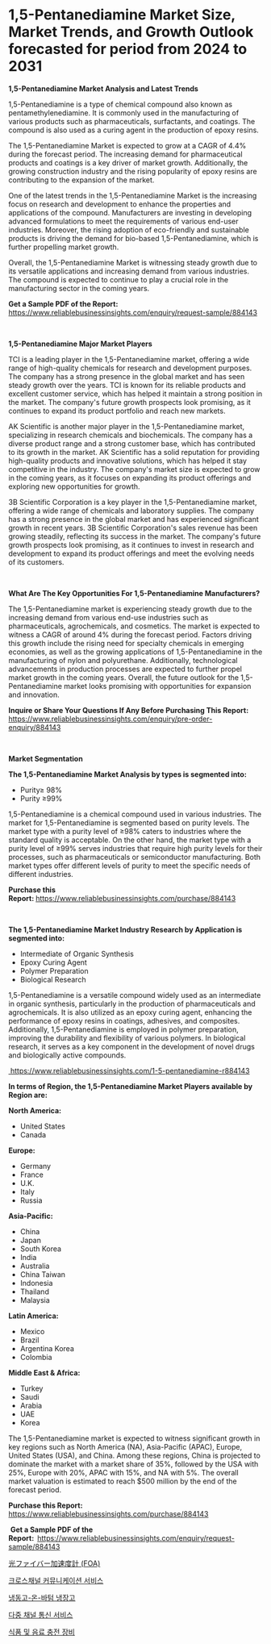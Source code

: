 <p><h1>1,5-Pentanediamine Market Size, Market Trends, and Growth Outlook forecasted for period from 2024 to 2031</h1></p><p><strong>1,5-Pentanediamine Market Analysis and Latest Trends</strong></p>
<p><p>1,5-Pentanediamine is a type of chemical compound also known as pentamethylenediamine. It is commonly used in the manufacturing of various products such as pharmaceuticals, surfactants, and coatings. The compound is also used as a curing agent in the production of epoxy resins.</p><p>The 1,5-Pentanediamine Market is expected to grow at a CAGR of 4.4% during the forecast period. The increasing demand for pharmaceutical products and coatings is a key driver of market growth. Additionally, the growing construction industry and the rising popularity of epoxy resins are contributing to the expansion of the market.</p><p>One of the latest trends in the 1,5-Pentanediamine Market is the increasing focus on research and development to enhance the properties and applications of the compound. Manufacturers are investing in developing advanced formulations to meet the requirements of various end-user industries. Moreover, the rising adoption of eco-friendly and sustainable products is driving the demand for bio-based 1,5-Pentanediamine, which is further propelling market growth.</p><p>Overall, the 1,5-Pentanediamine Market is witnessing steady growth due to its versatile applications and increasing demand from various industries. The compound is expected to continue to play a crucial role in the manufacturing sector in the coming years.</p></p>
<p><strong>Get a Sample PDF of the Report:&nbsp;</strong> <a href="https://www.reliablebusinessinsights.com/enquiry/request-sample/884143">https://www.reliablebusinessinsights.com/enquiry/request-sample/884143</a></p>
<p>&nbsp;</p>
<p><strong>1,5-Pentanediamine Major Market Players</strong></p>
<p><p>TCI is a leading player in the 1,5-Pentanediamine market, offering a wide range of high-quality chemicals for research and development purposes. The company has a strong presence in the global market and has seen steady growth over the years. TCI is known for its reliable products and excellent customer service, which has helped it maintain a strong position in the market. The company's future growth prospects look promising, as it continues to expand its product portfolio and reach new markets.</p><p>AK Scientific is another major player in the 1,5-Pentanediamine market, specializing in research chemicals and biochemicals. The company has a diverse product range and a strong customer base, which has contributed to its growth in the market. AK Scientific has a solid reputation for providing high-quality products and innovative solutions, which has helped it stay competitive in the industry. The company's market size is expected to grow in the coming years, as it focuses on expanding its product offerings and exploring new opportunities for growth.</p><p>3B Scientific Corporation is a key player in the 1,5-Pentanediamine market, offering a wide range of chemicals and laboratory supplies. The company has a strong presence in the global market and has experienced significant growth in recent years. 3B Scientific Corporation's sales revenue has been growing steadily, reflecting its success in the market. The company's future growth prospects look promising, as it continues to invest in research and development to expand its product offerings and meet the evolving needs of its customers.</p></p>
<p>&nbsp;</p>
<p><strong>What Are The Key Opportunities For 1,5-Pentanediamine Manufacturers?</strong></p>
<p><p>The 1,5-Pentanediamine market is experiencing steady growth due to the increasing demand from various end-use industries such as pharmaceuticals, agrochemicals, and cosmetics. The market is expected to witness a CAGR of around 4% during the forecast period. Factors driving this growth include the rising need for specialty chemicals in emerging economies, as well as the growing applications of 1,5-Pentanediamine in the manufacturing of nylon and polyurethane. Additionally, technological advancements in production processes are expected to further propel market growth in the coming years. Overall, the future outlook for the 1,5-Pentanediamine market looks promising with opportunities for expansion and innovation.</p></p>
<p><strong>Inquire or Share Your Questions If Any Before Purchasing This Report:</strong> <a href="https://www.reliablebusinessinsights.com/enquiry/pre-order-enquiry/884143">https://www.reliablebusinessinsights.com/enquiry/pre-order-enquiry/884143</a></p>
<p>&nbsp;</p>
<p><strong>Market Segmentation</strong></p>
<p><strong>The 1,5-Pentanediamine Market Analysis by types is segmented into:</strong></p>
<p><ul><li>Purity≥ 98%</li><li>Purity ≥99%</li></ul></p>
<p><p>1,5-Pentanediamine is a chemical compound used in various industries. The market for 1,5-Pentanediamine is segmented based on purity levels. The market type with a purity level of ≥98% caters to industries where the standard quality is acceptable. On the other hand, the market type with a purity level of ≥99% serves industries that require high purity levels for their processes, such as pharmaceuticals or semiconductor manufacturing. Both market types offer different levels of purity to meet the specific needs of different industries.</p></p>
<p><strong>Purchase this Report:&nbsp;</strong><a href="https://www.reliablebusinessinsights.com/purchase/884143">https://www.reliablebusinessinsights.com/purchase/884143</a></p>
<p>&nbsp;</p>
<p><strong>The 1,5-Pentanediamine Market Industry Research by Application is segmented into:</strong></p>
<p><ul><li>Intermediate of Organic Synthesis</li><li>Epoxy Curing Agent</li><li>Polymer Preparation</li><li>Biological Research</li></ul></p>
<p><p>1,5-Pentanediamine is a versatile compound widely used as an intermediate in organic synthesis, particularly in the production of pharmaceuticals and agrochemicals. It is also utilized as an epoxy curing agent, enhancing the performance of epoxy resins in coatings, adhesives, and composites. Additionally, 1,5-Pentanediamine is employed in polymer preparation, improving the durability and flexibility of various polymers. In biological research, it serves as a key component in the development of novel drugs and biologically active compounds.</p></p>
<p><a href="https://www.reliablebusinessinsights.com/1-5-pentanediamine-r884143">&nbsp;https://www.reliablebusinessinsights.com/1-5-pentanediamine-r884143</a></p>
<p><strong>In terms of Region, the 1,5-Pentanediamine Market Players available by Region are:</strong></p>
<p>
    <p> <strong> North America: </strong>
        <ul>
            <li>United States</li>
            <li>Canada</li>
        </ul>
        </p> 
    <p> <strong> Europe: </strong>
        <ul>
            <li>Germany</li>
            <li>France</li>
            <li>U.K.</li>
            <li>Italy</li>
            <li>Russia</li>
        </ul>
        </p> 
    <p> <strong> Asia-Pacific: </strong>
        <ul>
            <li>China</li>
            <li>Japan</li>
            <li>South Korea</li>
            <li>India</li>
            <li>Australia</li>
            <li>China Taiwan</li>
            <li>Indonesia</li>
            <li>Thailand</li>
            <li>Malaysia</li>
        </ul>
        </p> 
    <p> <strong> Latin America: </strong>
        <ul>
            <li>Mexico</li>
            <li>Brazil</li>
            <li>Argentina Korea</li>
            <li>Colombia</li>
        </ul>
        </p> 
    <p> <strong> Middle East & Africa: </strong>
        <ul>
            <li>Turkey</li>
            <li>Saudi</li>
            <li>Arabia</li>
            <li>UAE</li>
            <li>Korea</li>
        </ul>
    </p>
    </p>
<p><p>The 1,5-Pentanediamine market is expected to witness significant growth in key regions such as North America (NA), Asia-Pacific (APAC), Europe, United States (USA), and China. Among these regions, China is projected to dominate the market with a market share of 35%, followed by the USA with 25%, Europe with 20%, APAC with 15%, and NA with 5%. The overall market valuation is estimated to reach $500 million by the end of the forecast period.</p></p>
<p><strong>Purchase this Report: </strong><a href="https://www.reliablebusinessinsights.com/purchase/884143">https://www.reliablebusinessinsights.com/purchase/884143</a></p>
<p>&nbsp;<strong>Get a Sample PDF of the Report:&nbsp;&nbsp;</strong><a href="https://www.reliablebusinessinsights.com/enquiry/request-sample/884143">https://www.reliablebusinessinsights.com/enquiry/request-sample/884143</a></p>
<p><strong></strong></p>
<p><p><a href="https://github.com/kegley4963/Market-Research-Report-List-1/blob/main/564431789517.md">光ファイバー加速度計 (FOA)</a></p><p><a href="https://github.com/Wesleyeilly8796202/Market-Research-Report-List-1/blob/main/605981982143.md">크로스채널 커뮤니케이션 서비스</a></p><p><a href="https://medium.com/@adonispellea2022/%EC%95%84%EB%9E%98%EC%97%90-%EC%9E%88%EB%8A%94-%EB%83%89%EB%8F%99%EA%B3%A0%EA%B0%80-%EC%9E%88%EB%8A%94-%EB%83%89%EC%9E%A5%EA%B3%A0-%EC%8B%9C%EC%9E%A5-%EB%B3%B4%EA%B3%A0%EC%84%9C%EB%8A%94-%EC%9D%B4-%EC%8B%9C%EC%9E%A5%EC%9D%98-%EC%B5%9C%EC%8B%A0-%ED%8A%B8%EB%A0%8C%EB%93%9C%EC%99%80-%EC%84%B1%EC%9E%A5-%EA%B8%B0%ED%9A%8C%EB%A5%BC-%EB%B3%B4%EC%97%AC%EC%A4%8D%EB%8B%88%EB%8B%A4-415195ab93b7">냉동고-온-바텀 냉장고</a></p><p><a href="https://github.com/fatmarawatan39/Market-Research-Report-List-1/blob/main/882675182142.md">다중 채널 통신 서비스</a></p><p><a href="https://medium.com/@mayekuhic00/%EC%8B%9D%ED%92%88-%EB%B0%8F-%EC%9D%8C%EB%A3%8C-%EC%A7%91%EA%B2%8C-%EC%9E%A5%EB%B9%84-%EC%8B%9C%EC%9E%A5%EC%9D%80-%EC%8B%9C%EC%9E%A5-%EC%A0%90%EC%9C%A0%EC%9C%A8-%EC%8B%9C%EC%9E%A5-%EB%8F%99%ED%96%A5-%EB%B0%8F-%EC%8B%9C%EC%9E%A5-%EC%84%B1%EC%9E%A5%EC%97%90-%EB%8C%80%ED%95%9C-%EC%A0%95%EB%B3%B4%EB%A5%BC-%EC%A0%9C%EA%B3%B5%ED%95%A9%EB%8B%88%EB%8B%A4-9304200850bd">식품 및 음료 충전 장비</a></p></p>